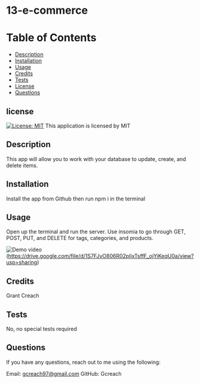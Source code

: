 # 13-e-commerce

# Table of Contents
- [Description](#description)
- [Installation](#installation)
- [Usage](#usage)
- [Credits](#credits)
- [Tests](#tests)
- [License](#license)
- [Questions](#questions)

## license 
    
  [![License: MIT](https://img.shields.io/badge/License-MIT-yellow.svg)](https://opensource.org/licenses/MIT)
This application is licensed by MIT


## Description

This app will allow you to work with your database to update, create, and delete items.

## Installation

Install the app from Github then run npm i in the terminal

## Usage

Open up the terminal and run the server. Use insomia to go through GET, POST, PUT, and DELETE for tags, categories, and products.

![Demo video](./assets/IMG.PNG)(https://drive.google.com/file/d/1S7FJvO806R02pIjxTsffF_ojYiKeqU0a/view?usp=sharing)

## Credits

Grant Creach

## Tests 

No, no special tests required

## Questions 

If you have any questions, reach out to me using the following:

Email: gcreach97@gmail.com
GitHub: Gcreach